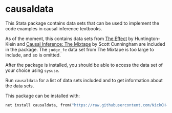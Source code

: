# causaldata

This Stata package contains data sets that can be used to implement the code examples in causal inference textbooks.

As of the moment, this contains data sets from [The Effect](http://www.nickchk.com/causalitybook.html) by Huntington-Klein and  [Causal Inference: The Mixtape](https://mixtape.scunning.com/index.html) by Scott Cunningham are included in the package. The `judge_fe` data set from The Mixtape is too large to include, and so is omitted.

After the package is installed, you should be able to access the data set of your choice using `sysuse`.

Run `causaldata` for a list of data sets included and to get information about the data sets.

This package can be installed with:

```stata
net install causaldata, from("https://raw.githubusercontent.com/NickCH-K/causaldata/master/Stata/")
```